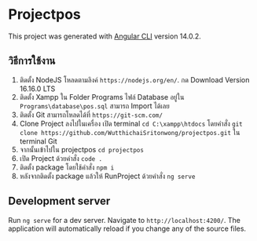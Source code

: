 # Projectpos

This project was generated with [Angular CLI](https://github.com/angular/angular-cli) version 14.0.2.


## วิธีการใช้งาน
1. ติดตั้ง NodeJS โหลดตามลิงค์ `https://nodejs.org/en/`. กด Download Version 16.16.0 LTS
2. ติดตั้ง Xampp ใน Folder Programs ไฟล์ Database อยู่ใน `Programs\database\pos.sql` สามารถ Import ได้เลย
3. ติดตั้ง Git สามารถโหลดได้ที่ `https://git-scm.com/`
4. Clone Project ลงไปในเครื่อง เปิด terminal `cd C:\xampp\htdocs` โดยคำสั่ง `git clone https://github.com/WutthichaiSritonwong/projectpos.git` ใน terminal Git
5. จากนั้นเข้าไปใน projectpos `cd projectpos` 
6. เปิด Project ด้วยคำสั่ง `code .`
7. ติดตั้ง package โดยใช้คำสั่ง `npm i`
8. หลังจากติดตั้ง package แล้วให้ RunProject ด้วยคำสั่ง `ng serve`
## Development server

Run `ng serve` for a dev server. Navigate to `http://localhost:4200/`. The application will automatically reload if you change any of the source files.
<!-- 
## Code scaffolding

Run `ng generate component component-name` to generate a new component. You can also use `ng generate directive|pipe|service|class|guard|interface|enum|module`.

## Build

Run `ng build` to build the project. The build artifacts will be stored in the `dist/` directory.

## Running unit tests

Run `ng test` to execute the unit tests via [Karma](https://karma-runner.github.io).

## Running end-to-end tests

Run `ng e2e` to execute the end-to-end tests via a platform of your choice. To use this command, you need to first add a package that implements end-to-end testing capabilities.

## Further help

To get more help on the Angular CLI use `ng help` or go check out the [Angular CLI Overview and Command Reference](https://angular.io/cli) page. -->
